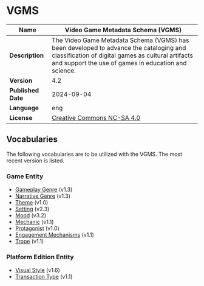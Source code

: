 # VGMS

| **Name**           | Video Game Metadata Schema (VGMS)                                                                                                                                                                   |
|--------------------|-----------------------------------------------------------------------------------------------------------------------------------------------------------------------------------------------------|
| **Description**    | The Video Game Metadata Schema (VGMS) has been developed to advance the cataloging and classification of digital games as cultural artifacts and support the use of games in education and science. |
| **Version**        | 4.2                                                                                                                                                                                               |
| **Published Date** | 2024-09-04                                                                                                                                                                                          |
| **Language**       | eng                                                                                                                                                                                                 |
| **License**        | [Creative Commons NC-SA 4.0](https://creativecommons.org/licenses/by-nc-sa/4.0/) |


## Vocabularies

The following vocabularies are to be utilized with the VGMS. The most recent version is listed.
### Game Entity

- [Gameplay Genre](https://github.com/uwgamergroup/vocabulary-gameplay-genre) (v1.3)
- [Narrative Genre](https://github.com/uwgamergroup/vocabulary-narrative-genre) (v1.3)
- [Theme](https://github.com/uwgamergroup/vocabulary-theme) (v1.0)
- [Setting](https://github.com/uwgamergroup/vocabulary-setting) (v2.3)
- [Mood](https://github.com/uwgamergroup/vocabulary-mood) (v3.2)
- [Mechanic](https://github.com/uwgamergroup/vocabulary-mechanics) (v1.1)
- [Protagonist](https://github.com/uwgamergroup/vocabulary-protagonist) (v1.0)
- [Engagement Mechanisms](https://github.com/uwgamergroup/vocabulary-engagement-mechanisms) (v1.1)
- [Trope](https://github.com/uwgamergroup/vocabulary-tropes) (v1.1)

### Platform Edition Entity
- [Visual Style](https://github.com/uwgamergroup/vocabulary-visual-style) (v1.6)
- [Transaction Type](https://github.com/uwgamergroup/vocabulary-transaction-type) (v1.1)
